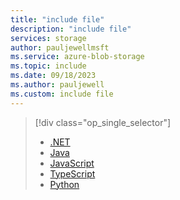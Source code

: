 ```yaml
---
title: "include file"
description: "include file"
services: storage
author: pauljewellmsft
ms.service: azure-blob-storage
ms.topic: include
ms.date: 09/18/2023
ms.author: pauljewell
ms.custom: include file
---
```


> [!div class="op_single_selector"]
>
> - [.NET](../../articles/storage/blobs/storage-blob-upload.md)
> - [Java](../../articles/storage/blobs/storage-blob-upload-java.md)
> - [JavaScript](../../articles/storage/blobs/storage-blob-upload-javascript.md)
> - [TypeScript](../../articles/storage/blobs/storage-blob-upload-typescript.md)
> - [Python](../../articles/storage/blobs/storage-blob-upload-python.md)